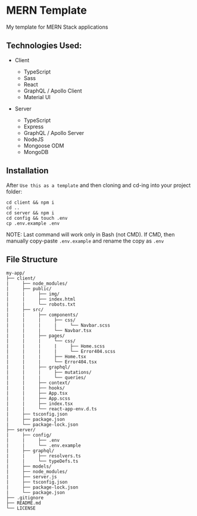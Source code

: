 # MERN Template

My template for MERN Stack applications

## Technologies Used:

- Client
  - TypeScript
  - Sass
  - React
  - GraphQL / Apollo Client
  - Material UI

- Server
  - TypeScript
  - Express
  - GraphQL / Apollo Server
  - NodeJS
  - Mongoose ODM
  - MongoDB

## Installation
After `Use this as a template` and then cloning and cd-ing into your project folder:
```
cd client && npm i
cd ..
cd server && npm i
cd config && touch .env
cp .env.example .env
```

NOTE: Last command will work only in Bash (not CMD). If CMD, then manually copy-paste `.env.example` and rename the copy as `.env`

## File Structure

```
my-app/
├── client/
|     ├── node_modules/
|     ├── public/
|     |     ├── img/
|     |     ├── index.html
|     |     └── robots.txt
|     ├── src/
|     |     ├── components/
|     |     |     ├── css/
|     |     |     |     └── Navbar.scss
|     |     |     └── Navbar.tsx
|     |     ├── pages/
|     |     |     └── css/
|     |     |     |     ├── Home.scss
|     |     |     |     └── Error404.scss
|     |     |     ├── Home.tsx
|     |     |     └── Error404.tsx
|     |     ├── graphql/
|     |     |     ├── mutations/
|     |     |     └── queries/
|     |     ├── context/
|     |     ├── hooks/
|     |     ├── App.tsx
|     |     ├── App.scss
|     |     ├── index.tsx
|     |     └── react-app-env.d.ts
|     ├── tsconfig.json
|     ├── package.json
|     └── package-lock.json
├── server/
|     ├── config/
|     |     ├── .env
|     |     └── .env.example
|     ├── graphql/
|     |     ├── resolvers.ts
|     |     └── typeDefs.ts
|     ├── models/
|     ├── node_modules/
|     ├── server.js
|     ├── tsconfig.json
|     ├── package-lock.json
|     └── package.json
├── .gitignore
├── README.md
└── LICENSE
```
